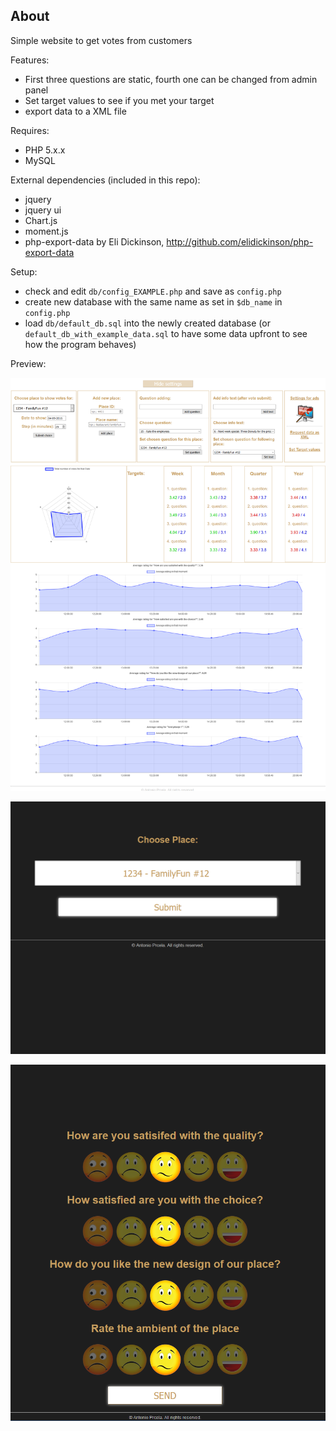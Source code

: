 ## About

Simple website to get votes from customers


Features:
 - First three questions are static, fourth one can be changed from admin panel
 - Set target values to see if you met your target
 - export data to a XML file
 
Requires:
 - PHP 5.x.x
 - MySQL

External dependencies (included in this repo):
 - jquery
 - jquery ui
 - Chart.js
 - moment.js
 - php-export-data by Eli Dickinson, http://github.com/elidickinson/php-export-data

Setup:
 - check and edit `db/config_EXAMPLE.php` and save as `config.php`
 - create new database with the same name as set in `$db_name` in `config.php`
 - load `db/default_db.sql` into the newly created database (or `default_db_with_example_data.sql` to have some data upfront to see how the program behaves)
 
Preview:

![Alt text](/example_pic/preview-1.png?raw=true "Admin panel")

![Alt text](/example_pic/preview-2.png?raw=true "Vote index page")

![Alt text](/example_pic/preview-3.png?raw=true "Vote visible for user")
